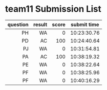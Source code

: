 # team11 Submission List
question | result | score | submit time
----:|----:|-----:|-----
PH | WA | 0 | 10:23:30.76 
PD | AC | 100 | 10:24:40.64 
PJ | WA | 0 | 10:31:54.81 
PA | AC | 100 | 10:38:19.32 
PE | WA | 0 | 10:38:22.64 
PF | WA | 0 | 10:38:25.96 
PF | WA | 0 | 10:40:16.29 
